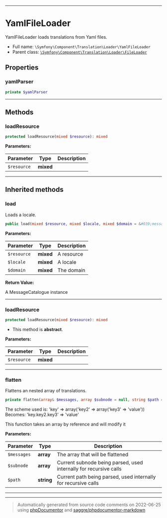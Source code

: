 ***

# YamlFileLoader

YamlFileLoader loads translations from Yaml files.



* Full name: `\Symfony\Component\Translation\Loader\YamlFileLoader`
* Parent class: [`\Symfony\Component\Translation\Loader\FileLoader`](./FileLoader.md)



## Properties


### yamlParser



```php
private $yamlParser
```






***

## Methods


### loadResource



```php
protected loadResource(mixed $resource): mixed
```








**Parameters:**

| Parameter | Type | Description |
|-----------|------|-------------|
| `$resource` | **mixed** |  |




***


## Inherited methods


### load

Loads a locale.

```php
public load(mixed $resource, mixed $locale, mixed $domain = &#039;messages&#039;): \Symfony\Component\Translation\MessageCatalogue
```








**Parameters:**

| Parameter | Type | Description |
|-----------|------|-------------|
| `$resource` | **mixed** | A resource |
| `$locale` | **mixed** | A locale |
| `$domain` | **mixed** | The domain |


**Return Value:**

A MessageCatalogue instance



***

### loadResource



```php
protected loadResource(mixed $resource): mixed
```




* This method is **abstract**.



**Parameters:**

| Parameter | Type | Description |
|-----------|------|-------------|
| `$resource` | **mixed** |  |




***

### flatten

Flattens an nested array of translations.

```php
private flatten(array& $messages, array $subnode = null, string $path = null): mixed
```

The scheme used is:
  'key' => array('key2' => array('key3' => 'value'))
Becomes:
  'key.key2.key3' => 'value'

This function takes an array by reference and will modify it






**Parameters:**

| Parameter | Type | Description |
|-----------|------|-------------|
| `$messages` | **array** | The array that will be flattened |
| `$subnode` | **array** | Current subnode being parsed, used internally for recursive calls |
| `$path` | **string** | Current path being parsed, used internally for recursive calls |




***


***
> Automatically generated from source code comments on 2022-06-25 using [phpDocumentor](http://www.phpdoc.org/) and [saggre/phpdocumentor-markdown](https://github.com/Saggre/phpDocumentor-markdown)
